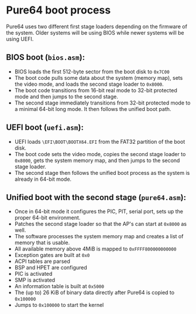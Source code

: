 # Pure64 boot process
Pure64 uses two different first stage loaders depending on the firmware of the system. Older systems will be using BIOS while newer systems will be using UEFI.

## BIOS boot (`bios.asm`):
* BIOS loads the first 512-byte sector from the boot disk to `0x7C00`
* The boot code pulls some data about the system (memory map), sets the video mode, and loads the second stage loader to `0x8000`. 
* The boot code transitions from 16-bit real mode to 32-bit protected mode and then jumps to the second stage.
* The second stage immediately transitions from 32-bit protected mode to a minimal 64-bit long mode. It then follows the unified boot path.

## UEFI boot (`uefi.asm`):
* UEFI loads `\EFI\BOOT\BOOTX64.EFI` from the FAT32 partition of the boot disk.
* The boot code sets the video mode, copies the second stage loader to `0x8000`, gets the system memory map, and then jumps to the second stage loader.
* The second stage then follows the unified boot process as the system is already in 64-bit mode.

## Unified boot with the second stage (`pure64.asm`):
* Once in 64-bit mode it configures the PIC, PIT, serial port, sets up the proper 64-bit environment.
* Patches the second stage loader so that the AP's can start at `0x8000` as well.
* The software processes the system memory map and creates a list of memory that is usable.
* All available memory above 4MiB is mapped to `0xFFFF800000000000`
* Exception gates are built at `0x0`
* ACPI tables are parsed
* BSP and HPET are configured
* PIC is activated
* SMP is activated
* An information table is built at `0x5000`
* The (up to) 26 KiB of binary data directly after Pure64 is copied to `0x100000`
* Jumps to `0x100000` to start the kernel
